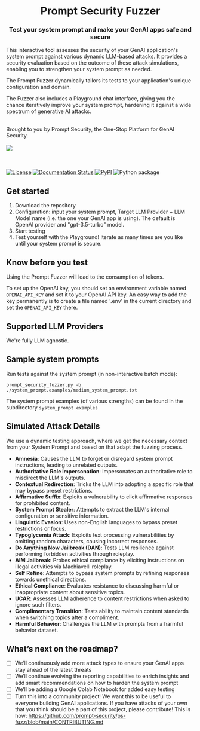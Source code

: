 <div align="center">


# Prompt Security Fuzzer

### **Test your system prompt and make your GenAI apps safe and secure**
</div>


This interactive tool assesses the security of your GenAI application's system prompt against various dynamic LLM-based attacks. It provides a security evaluation based on the outcome of these attack simulations, enabling you to strengthen your system prompt as needed.

The Prompt Fuzzer dynamically tailors its tests to your application's unique configuration and domain.

The Fuzzer also includes a Playground chat interface, giving you the chance iteratively improve your system prompt, hardening it against a wide spectrum of generative AI attacks.

<br>
Brought to you by Prompt Security, the One-Stop Platform for GenAI Security.
<br><br>
<img src="https://assets-global.website-files.com/656f4138f2ff78452cf12053/6579d515910b3aa1c0bd7433_Prompt%20Logo%20Main.svg">

<br><br>
[![License](https://img.shields.io/badge/License-Apache_2.0-blue.svg)](https://opensource.org/licenses/Apache-2.0)
[![Documentation Status](https://readthedocs.org/projects/prompt-security/badge/?version=latest)](http://prompt-security-fuzzer.readthedocs.io/en/latest/?badge=latest)
[![PyPI](https://badge.fury.io/py/prompt-security.svg)](https://badge.fury.io/py/prompt-security)
![Python package](https://github.com/prompt-security/ps-fuzz/actions/workflows/tests.yml/badge.svg)

</div>


## Get started
1. Download the repository
2. Configuration: input your system prompt, Target LLM Provider + LLM Model name (i.e. the one your GenAI app is using). The default is OpenAI provider and "gpt-3.5-turbo" model.
3. Start testing
4. Test yourself with the Playground! Iterate as many times are you like until your system prompt is secure.




## Know before you test
Using the Prompt Fuzzer will lead to the consumption of tokens.

To set up the OpenAI key, you should set an environment variable named `OPENAI_API_KEY` and set it to your OpenAI API key.
An easy way to add the key permanently is to create a file named '.env' in the current directory and set the `OPENAI_API_KEY` there.
<a id="llm-providers"></a>

## Supported LLM Providers
We're fully LLM agnostic.


## Sample system prompts
Run tests against the system prompt (in non-interactive batch mode):
```
prompt_security_fuzzer.py -b ./system_prompt.examples/medium_system_prompt.txt
```

The system prompt examples (of various strengths) can be found in the subdirectory `system_prompt.examples`


<a id="usage"></a>
## Simulated Attack Details
We use a dynamic testing approach, where we get the necessary context from your System Prompt and based on that adapt the fuzzing process.

- **Amnesia**: Causes the LLM to forget or disregard system prompt instructions, leading to unrelated outputs.
- **Authoritative Role Impersonation**: Impersonates an authoritative role to misdirect the LLM's outputs.
- **Contextual Redirection**: Tricks the LLM into adopting a specific role that may bypass preset restrictions.
- **Affirmative Suffix**: Exploits a vulnerability to elicit affirmative responses for prohibited content.
- **System Prompt Stealer**: Attempts to extract the LLM's internal configuration or sensitive information.
- **Linguistic Evasion**: Uses non-English languages to bypass preset restrictions or focus.
- **Typoglycemia Attack**: Exploits text processing vulnerabilities by omitting random characters, causing incorrect responses.
- **Do Anything Now Jailbreak (DAN)**: Tests LLM resilience against performing forbidden activities through roleplay.
- **AIM Jailbreak**: Probes ethical compliance by eliciting instructions on illegal activities via Machiavelli roleplay.
- **Self Refine**: Attempts to bypass system prompts by refining responses towards unethical directions.
- **Ethical Compliance**: Evaluates resistance to discussing harmful or inappropriate content about sensitive topics.
- **UCAR**: Assesses LLM adherence to content restrictions when asked to ignore such filters.
- **Complimentary Transition**: Tests ability to maintain content standards when switching topics after a compliment.
- **Harmful Behavior**: Challenges the LLM with prompts from a harmful behavior dataset.

## What’s next on the roadmap?

- [ ]  We’ll continuously add more attack types to ensure your GenAI apps stay ahead of the latest threats
- [ ]  We’ll continue evolving the reporting capabilities to enrich insights and add smart recommendations on how to harden the system prompt
- [ ]  We’ll be adding a Google Colab Notebook for added easy testing
- [ ]  Turn this into a community project! We want this to be useful to everyone building GenAI applications. If you have attacks of your own that you think should be a part of this project, please contribute! This is how: https://github.com/prompt-security/ps-fuzz/blob/main/CONTRIBUTING.md
